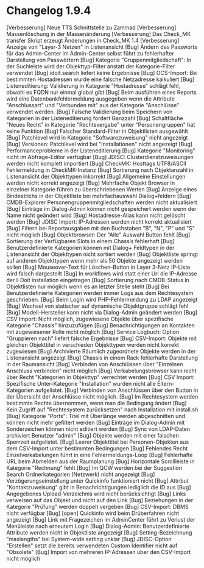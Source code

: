 # Changelog 1.9.4

[Verbesserung] Neue TTS Schnittstelle zu Zammad
[Verbesserung] Massenlöschung in der Massenänderung
[Verbesserung] Das Check_MK transfer Skript erzeugt Änderungen in Check_MK 1.4
[Verbesserung] Anzeige von "Layer-3 Netzen" in Listenansicht
[Bug] Ändern des Passworts für das Admin-Center im Admin-Center selbst führt zu fehlerhafter Darstellung von Passwörtern
[Bug] Kategorie "Gruppenmitgliedschaft": In der Suchleiste wird der Objekttyp-Filter anstatt der Kategorie-Filter verwendet
[Bug] idoit.search liefert keine Ergebnisse
[Bug] OCS-Import: Bei bestimmten Hostadressen wurde eine falsche Netzadresse kalkuliert
[Bug] Listeneditierung: Validierung in Kategorie "Hostadresse" schlägt fehl, obwohl es FQDN nur einmal global gibt
[Bug] Beim ausführen eines Reports wird eine Datenbankfehlermeldung ausgegeben wenn die Attribute "Anschlussart" und "Verbunden mit" aus der Kategorie "Anschlüsse" verwendet werden.
[Bug] Falsche Validierung beim Speichern von Kategorien in der Listeneditierung fordert Ganzzahl
[Bug] Schaltfläche "Neues Recht" in Kategorie "Rechtevergabe" unter "Personengruppen" hat keine Funktion
[Bug] Falscher Standard-Filter in Objektlisten ausgewählt
[Bug] Patchlevel wird in Kategorie "Softwarezuweisung" nicht angezeigt
[Bug] Versionen: Patchlevel wird bei "Installationen" nicht angezeigt
[Bug] Performanceprobleme in der Listeneditierung
[Bug] Kategorie "Monitoring" nicht im Abfrage-Editor verfügbar
[Bug] JDISC: Clusterdienstzuweisungen werden nicht komplett importiert
[Bug] CheckMK: Hosttags UTF8/ASCII Fehlermeldung in CheckMK-Instanz
[Bug] Sortierung nach Objektanzahl in Listenansicht der Objekttypen inkorrekt
[Bug] Allgemeine Einstellungen werden nicht korrekt angezeigt
[Bug] Mehrfache Objekt Browser in einzelner Kategorie führen zu überschriebenen Werten
[Bug] Anzeige eines Bindestrichs in der Objektliste bei mehrfachauswahl Dialog+feldern
[Bug] CMDB-Explorer Personengruppenmitgliedschaften werden nicht aktualisiert
[Bug] Einträge im Dialog-Admin können nicht gespeichert werden wenn der Name nicht geändert wird
[Bug] Hostadresse-Alias kann nicht gelöscht werden
[Bug] JDISC Import: IP-Adressen werden nicht korrekt aktualisiert
[Bug] Filtern bei Reportausgaben mit den Buchstaben "B", "N", "P" und "S" nicht möglich
[Bug] Objektbrowser: Der "Alle" Auswahl Button fehlt
[Bug] Sortierung der Verfügbaren Slots in einem Chassis fehlerhaft
[Bug] Benutzerdefinierte Kategorien können mit Dialog+ Feldtypen in der Listenansicht der Objekttypen nicht sortiert werden
[Bug] Objektliste springt auf anderen Objekttypen wenn mehr als 50 Objekte angezeigt werden sollen
[Bug] Mouseover-Text für Löschen-Button in Layer 3-Netz IP-Liste wird falsch dargestellt
[Bug] In workflows wird statt einer Url die IP-Adresse der I-Doit installation eingetragen
[Bug] Sortierung nach CMDB-Status in Objektlisten nur möglich wenn es an letzter Stelle steht
[Bug] Bei Benutzerdefinierte Kategorien werden immer Logs aus dem Rechtesystem geschrieben.
[Bug] Beim Login wird PHP-Fehlermeldung zu LDAP angezeigt
[Bug] Wechsel von statischer auf dynamische Objektgruppe schlägt fehl
[Bug] Modell-Hersteller kann nicht via Dialog-Admin geändert werden
[Bug] CSV Import: Nicht möglich, zugewiesene Objekte über spezifische Kategorie "Chassis" hinzuzufügen
[Bug] Benachrichtigungen an Kontakten mit zugewiesener Rolle nicht möglich
[Bug] Service Logbuch: Option "Gruppieren nach" liefert falsche Ergebnisse
[Bug] CSV-Import: Objekte mit gleichen Objekttitel in verschieden Objekttypen werden nicht korrekt zugewiesen
[Bug] Archivierte Räumlich zugeordnete Objekte werden in der Listenansicht angezeigt
[Bug] Chassis in einem Rack fehlerhafte Darstellung in der Raumansicht
[Bug] Verbinden von Anschlüssen über "Einzelnen Anschluss verbinden" nicht möglich
[Bug] Verkabelungsbrowser kann nicht über Recht "Kategorien in Objekttyp" verrechtet werden
[Bug] CSV Import: Spezifische Unter-Kategorie "Installation" wurden nicht alle Eltern-Kategorien aufgelistet.
[Bug] Verbinden von Anschlüssen über den Button in der Übersicht der Anschlüsse nicht möglich.
[Bug] Im Rechtesystem werden bestimmte Rechte übernommen, wenn man die Bedingung ändert
[Bug] Kein Zugriff auf "Rechtesystem zurücksetzen" nach Installation mit install.sh
[Bug] Kategorie "Ports": Titel mit Überlänge werden abgeschnitten und können nicht mehr gefiltert werden
[Bug] Einträge im Dialog-Admin mit Sonderzeichen können nicht editiert werden
[Bug] Sync von LDAP-Daten archiviert Benutzer "admin"
[Bug] Objekte werden mit einer falschen Sperrzeit aufgelistet.
[Bug] Leerer Objekttitel bei Personen-Objekten aus dem CSV-Import unter bestimmten Bedingungen
[Bug] Fehlendes Recht Einzelverkabelungen führt in eine Fehlermeldungs-Loop
[Bug] Fehlerhafte URL beim Abmelden aus der Raumplanung
[Bug] Horizontale Scrollleiste in Kategorie "Rechnung" fehlt
[Bug] Im QCW werden bei der Suggestion Search Ordnerkategorien (Netzwerk) nicht angezeigt
[Bug] Verzögerungseinstellung unter Quickinfo funktioniert nicht
[Bug] Attribut "Kontaktzuweisung" gibt in Benachrichtigungen lediglich die ID aus
[Bug] Angegebenes Upload-Verzeichnis wird nicht berücksichtigt
[Bug] Links verweisen auf das Objekt und nicht auf den Link
[Bug] Beziehungen in der Kategorie "Prüfung" werden doppelt vergeben
[Bug] CSV-Import: DBMS nicht verfügbar
[Bug] [open] Quickinfo wird beim Drüberfahren nicht angezeigt
[Bug] Link mit Fragezeichen im AdminCenter führt zu Verlust der Menüleiste nach erneutem Login
[Bug] Dialog-Admin: Benutzerdefinierte Attribute werden nicht in Objektliste angezeigt
[Bug] Setting-Bezeichnung "maxlengths" bei System-wide setting unklar
[Bug] JDISC-Option "Erstellen" setzt die bereits verwendeten Custom Identifier nicht auf "Obsolete"
[Bug] Import von mehreren IP-Adressen über den CSV-Import nicht möglich